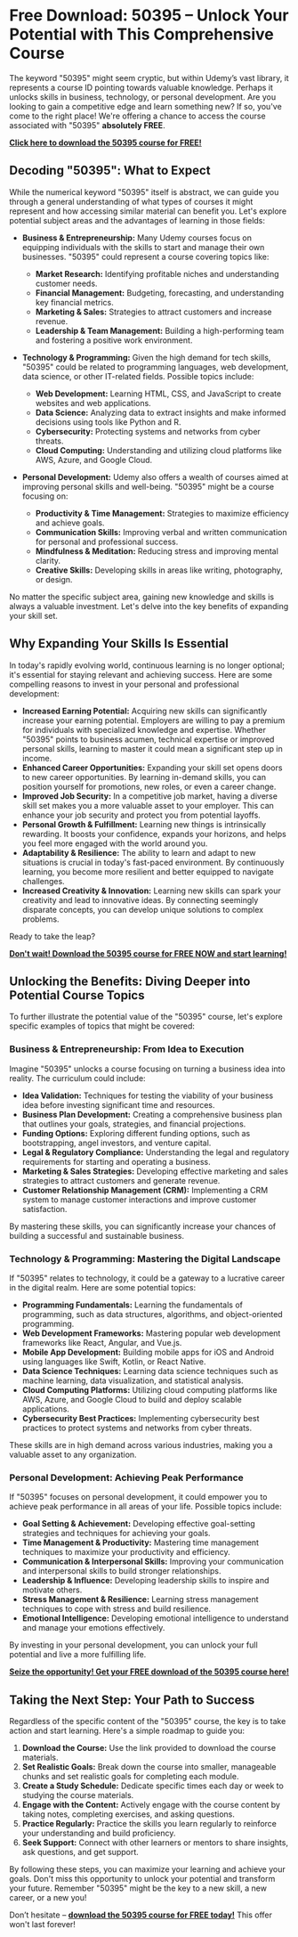 # Free Download: 50395 – Unlock Your Potential with This Comprehensive Course

The keyword "50395" might seem cryptic, but within Udemy’s vast library, it represents a course ID pointing towards valuable knowledge. Perhaps it unlocks skills in business, technology, or personal development. Are you looking to gain a competitive edge and learn something new? If so, you've come to the right place! We're offering a chance to access the course associated with "50395" **absolutely FREE**.

[**Click here to download the 50395 course for FREE!**](https://udemywork.com/50395)

## Decoding "50395": What to Expect

While the numerical keyword "50395" itself is abstract, we can guide you through a general understanding of what types of courses it might represent and how accessing similar material can benefit you. Let's explore potential subject areas and the advantages of learning in those fields:

*   **Business & Entrepreneurship:** Many Udemy courses focus on equipping individuals with the skills to start and manage their own businesses. "50395" could represent a course covering topics like:
    *   **Market Research:** Identifying profitable niches and understanding customer needs.
    *   **Financial Management:** Budgeting, forecasting, and understanding key financial metrics.
    *   **Marketing & Sales:** Strategies to attract customers and increase revenue.
    *   **Leadership & Team Management:** Building a high-performing team and fostering a positive work environment.

*   **Technology & Programming:** Given the high demand for tech skills, "50395" could be related to programming languages, web development, data science, or other IT-related fields. Possible topics include:
    *   **Web Development:** Learning HTML, CSS, and JavaScript to create websites and web applications.
    *   **Data Science:** Analyzing data to extract insights and make informed decisions using tools like Python and R.
    *   **Cybersecurity:** Protecting systems and networks from cyber threats.
    *   **Cloud Computing:** Understanding and utilizing cloud platforms like AWS, Azure, and Google Cloud.

*   **Personal Development:** Udemy also offers a wealth of courses aimed at improving personal skills and well-being. "50395" might be a course focusing on:
    *   **Productivity & Time Management:** Strategies to maximize efficiency and achieve goals.
    *   **Communication Skills:** Improving verbal and written communication for personal and professional success.
    *   **Mindfulness & Meditation:** Reducing stress and improving mental clarity.
    *   **Creative Skills:** Developing skills in areas like writing, photography, or design.

No matter the specific subject area, gaining new knowledge and skills is always a valuable investment. Let's delve into the key benefits of expanding your skill set.

## Why Expanding Your Skills Is Essential

In today's rapidly evolving world, continuous learning is no longer optional; it's essential for staying relevant and achieving success. Here are some compelling reasons to invest in your personal and professional development:

*   **Increased Earning Potential:** Acquiring new skills can significantly increase your earning potential. Employers are willing to pay a premium for individuals with specialized knowledge and expertise. Whether "50395" points to business acumen, technical expertise or improved personal skills, learning to master it could mean a significant step up in income.
*   **Enhanced Career Opportunities:** Expanding your skill set opens doors to new career opportunities. By learning in-demand skills, you can position yourself for promotions, new roles, or even a career change.
*   **Improved Job Security:** In a competitive job market, having a diverse skill set makes you a more valuable asset to your employer. This can enhance your job security and protect you from potential layoffs.
*   **Personal Growth & Fulfillment:** Learning new things is intrinsically rewarding. It boosts your confidence, expands your horizons, and helps you feel more engaged with the world around you.
*   **Adaptability & Resilience:** The ability to learn and adapt to new situations is crucial in today's fast-paced environment. By continuously learning, you become more resilient and better equipped to navigate challenges.
*   **Increased Creativity & Innovation:** Learning new skills can spark your creativity and lead to innovative ideas. By connecting seemingly disparate concepts, you can develop unique solutions to complex problems.

Ready to take the leap?

[**Don't wait! Download the 50395 course for FREE NOW and start learning!**](https://udemywork.com/50395)

## Unlocking the Benefits: Diving Deeper into Potential Course Topics

To further illustrate the potential value of the "50395" course, let's explore specific examples of topics that might be covered:

### Business & Entrepreneurship: From Idea to Execution

Imagine "50395" unlocks a course focusing on turning a business idea into reality. The curriculum could include:

*   **Idea Validation:** Techniques for testing the viability of your business idea before investing significant time and resources.
*   **Business Plan Development:** Creating a comprehensive business plan that outlines your goals, strategies, and financial projections.
*   **Funding Options:** Exploring different funding options, such as bootstrapping, angel investors, and venture capital.
*   **Legal & Regulatory Compliance:** Understanding the legal and regulatory requirements for starting and operating a business.
*   **Marketing & Sales Strategies:** Developing effective marketing and sales strategies to attract customers and generate revenue.
*   **Customer Relationship Management (CRM):** Implementing a CRM system to manage customer interactions and improve customer satisfaction.

By mastering these skills, you can significantly increase your chances of building a successful and sustainable business.

### Technology & Programming: Mastering the Digital Landscape

If "50395" relates to technology, it could be a gateway to a lucrative career in the digital realm. Here are some potential topics:

*   **Programming Fundamentals:** Learning the fundamentals of programming, such as data structures, algorithms, and object-oriented programming.
*   **Web Development Frameworks:** Mastering popular web development frameworks like React, Angular, and Vue.js.
*   **Mobile App Development:** Building mobile apps for iOS and Android using languages like Swift, Kotlin, or React Native.
*   **Data Science Techniques:** Learning data science techniques such as machine learning, data visualization, and statistical analysis.
*   **Cloud Computing Platforms:** Utilizing cloud computing platforms like AWS, Azure, and Google Cloud to build and deploy scalable applications.
*   **Cybersecurity Best Practices:** Implementing cybersecurity best practices to protect systems and networks from cyber threats.

These skills are in high demand across various industries, making you a valuable asset to any organization.

### Personal Development: Achieving Peak Performance

If "50395" focuses on personal development, it could empower you to achieve peak performance in all areas of your life. Possible topics include:

*   **Goal Setting & Achievement:** Developing effective goal-setting strategies and techniques for achieving your goals.
*   **Time Management & Productivity:** Mastering time management techniques to maximize your productivity and efficiency.
*   **Communication & Interpersonal Skills:** Improving your communication and interpersonal skills to build stronger relationships.
*   **Leadership & Influence:** Developing leadership skills to inspire and motivate others.
*   **Stress Management & Resilience:** Learning stress management techniques to cope with stress and build resilience.
*   **Emotional Intelligence:** Developing emotional intelligence to understand and manage your emotions effectively.

By investing in your personal development, you can unlock your full potential and live a more fulfilling life.

[**Seize the opportunity! Get your FREE download of the 50395 course here!**](https://udemywork.com/50395)

## Taking the Next Step: Your Path to Success

Regardless of the specific content of the "50395" course, the key is to take action and start learning. Here's a simple roadmap to guide you:

1.  **Download the Course:** Use the link provided to download the course materials.
2.  **Set Realistic Goals:** Break down the course into smaller, manageable chunks and set realistic goals for completing each module.
3.  **Create a Study Schedule:** Dedicate specific times each day or week to studying the course materials.
4.  **Engage with the Content:** Actively engage with the course content by taking notes, completing exercises, and asking questions.
5.  **Practice Regularly:** Practice the skills you learn regularly to reinforce your understanding and build proficiency.
6.  **Seek Support:** Connect with other learners or mentors to share insights, ask questions, and get support.

By following these steps, you can maximize your learning and achieve your goals. Don't miss this opportunity to unlock your potential and transform your future. Remember "50395" might be the key to a new skill, a new career, or a new you!

Don’t hesitate – **[download the 50395 course for FREE today!](https://udemywork.com/50395)** This offer won't last forever!
